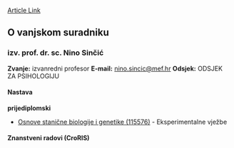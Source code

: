 [Article Link](https://www.fhs.hr/djelatnik/nino.sincic)

## O vanjskom suradniku
###  izv. prof. dr. sc. Nino Sinčić 
**Zvanje:**
izvanredni profesor 
**E-mail:**
[nino.sincic@mef.hr](javascript:startMail\('vabaf.avvp@prz.seu'\);)
**Odsjek:**
ODSJEK ZA PSIHOLOGIJU 
#### Nastava
**prijediplomski**
  * [Osnove stanične biologije i genetike (115576)](https://www.fhs.hr/predmet/osbg) - Eksperimentalne vježbe


#### Znanstveni radovi (CroRIS)
